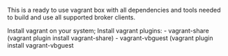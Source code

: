 This is a ready to use vagrant box with all dependencies and tools needed to build and use all supported broker clients.

Install vagrant on your system;
Install vagrant plugins:
	- vagrant-share (vagrant plugin install vagrant-share)
	- vagrant-vbguest (vagrant plugin install vagrant-vbguest

